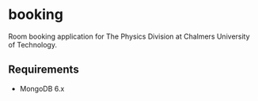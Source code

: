 # booking

Room booking application for The Physics Division at Chalmers University of Technology.

## Requirements

- MongoDB 6.x
